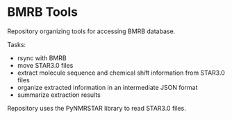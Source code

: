 # BMRB Tools

Repository organizing tools for accessing BMRB database. 

Tasks:
* rsync with BMRB
* move STAR3.0 files
* extract molecule sequence and chemical shift information from STAR3.0 files
* organize extracted information in an intermediate JSON format
* summarize extraction results

Repository uses the PyNMRSTAR library to read STAR3.0 files. 